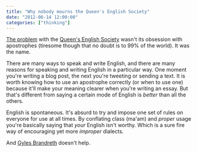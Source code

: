 ```yaml
---
title: "Why nobody mourns the Queen's English Society"
date: "2012-06-14 12:00:00"
categories: ["thinking"]
---
```



[The problem](https://www.independent.co.uk/news/uk/this-britain/lack-of-interest-spells-the-end-for-the-queens-english-society-7814791.html) with the [Queen's English Society](https://www.queens-english-society.com/) wasn't its obsession with apostrophes (tiresome though that no doubt is to 99% of the world). It was the name.

There are many ways to speak and write English, and there are many reasons for speaking and writing English in a particular way. One moment you're writing a blog post, the next you're tweeting or sending a text. It is worth knowing how to use an apostrophe correctly (or when to use one) because it'll make your meaning clearer when you're writing an essay. But that's different from saying a certain mode of English is _better_ than all the others.

English is spontaneous. It's absurd to try and impose one set of rules on everyone for use at all times. By conflating class (ma'am) and _proper_ usage you're basically saying that _your_ English isn't worthy. Which is a sure fire way of encouraging yet more _improper_ dialects.

And [Gyles Brandreth](https://www.gylesbrandreth.net/index.html) doesn't help.
